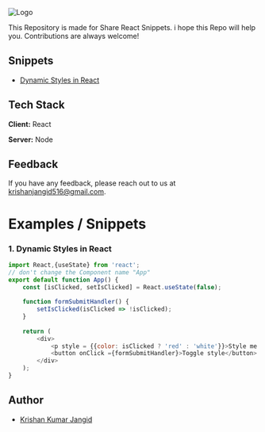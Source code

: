 
![Logo](https://d258lu9myqkejp.cloudfront.net/projects/5302/knowledge_base/original/code-snippets-pro-logo1280w-invert.png)



This Repository is made for Share React Snippets. i hope this Repo will help you. Contributions are always welcome!



## Snippets

- [Dynamic Styles in React](#Dynamic-Styles-in-React)

## Tech Stack

**Client:** React

**Server:** Node


## Feedback

If you have any feedback, please reach out to us at krishanjangid516@gmail.com.


# Examples / Snippets

### 1. Dynamic Styles in React
```javascript
import React,{useState} from 'react';
// don't change the Component name "App"
export default function App() {
    const [isClicked, setIsClicked] = React.useState(false);
    
    function formSubmitHandler() {
        setIsClicked(isClicked => !isClicked);
    }
        
    return (
        <div>
            <p style = {{color: isClicked ? 'red' : 'white'}}>Style me!</p>
            <button onClick ={formSubmitHandler}>Toggle style</button>
        </div>
    );
}
```


## Author

- [Krishan Kumar Jangid](https://www.github.com/krishanjangid)

